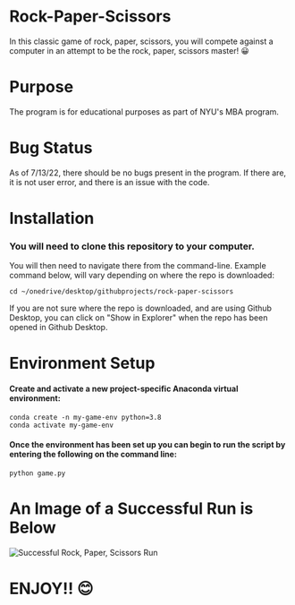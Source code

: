 # **Rock-Paper-Scissors**
In this classic game of rock, paper, scissors, you will compete against a computer in an attempt to be the rock, paper, scissors master! :grinning:
# **Purpose**
The program is for educational purposes as part of NYU's MBA program.
# **Bug Status**
As of 7/13/22, there should be no bugs present in the program. If there are, it is not user error, and there is an issue with the code. 
# **Installation**
### You will need to clone this repository to your computer.
You will then need to navigate there from the command-line. Example command below, will vary depending on where the repo is downloaded:
```
cd ~/onedrive/desktop/githubprojects/rock-paper-scissors
```
If you are not sure where the repo is downloaded, and are using Github Desktop, you can click on "Show in Explorer" when the repo has been opened in Github Desktop.
# **Environment Setup**
#### Create and activate a new project-specific Anaconda virtual environment:
```
conda create -n my-game-env python=3.8
conda activate my-game-env
```
#### Once the environment has been set up you can begin to run the script by entering the following on the command line:
```
python game.py
```
# **An Image of a Successful Run is Below**
![Successful Rock, Paper, Scissors Run](https://i.imgur.com/QFhlELs.png)
# ENJOY!! :blush: